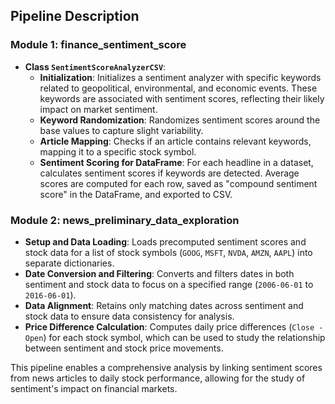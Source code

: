 ## Pipeline Description

### Module 1: finance_sentiment_score
- **Class `SentimentScoreAnalyzerCSV`**:
  - **Initialization**: Initializes a sentiment analyzer with specific keywords related to geopolitical, environmental, and economic events. These keywords are associated with sentiment scores, reflecting their likely impact on market sentiment.
  - **Keyword Randomization**: Randomizes sentiment scores around the base values to capture slight variability.
  - **Article Mapping**: Checks if an article contains relevant keywords, mapping it to a specific stock symbol.
  - **Sentiment Scoring for DataFrame**: For each headline in a dataset, calculates sentiment scores if keywords are detected. Average scores are computed for each row, saved as "compound sentiment score" in the DataFrame, and exported to CSV.

### Module 2: news_preliminary_data_exploration
- **Setup and Data Loading**: Loads precomputed sentiment scores and stock data for a list of stock symbols (`GOOG`, `MSFT`, `NVDA`, `AMZN`, `AAPL`) into separate dictionaries.
- **Date Conversion and Filtering**: Converts and filters dates in both sentiment and stock data to focus on a specified range (`2006-06-01` to `2016-06-01`).
- **Data Alignment**: Retains only matching dates across sentiment and stock data to ensure data consistency for analysis.
- **Price Difference Calculation**: Computes daily price differences (`Close - Open`) for each stock symbol, which can be used to study the relationship between sentiment and stock price movements.

This pipeline enables a comprehensive analysis by linking sentiment scores from news articles to daily stock performance, allowing for the study of sentiment's impact on financial markets.
